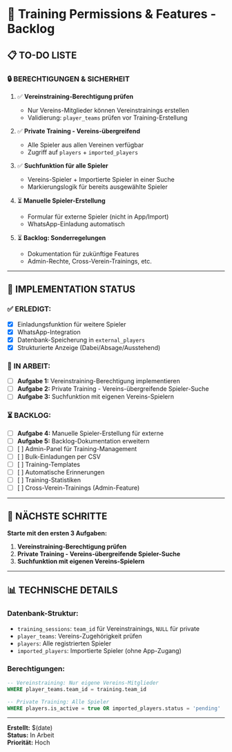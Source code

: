# 🎾 Training Permissions & Features - Backlog

## 📋 **TO-DO LISTE**

### 🔒 **BERECHTIGUNGEN & SICHERHEIT**
1. ✅ **Vereinstraining-Berechtigung prüfen**
   - Nur Vereins-Mitglieder können Vereinstrainings erstellen
   - Validierung: `player_teams` prüfen vor Training-Erstellung

2. ✅ **Private Training - Vereins-übergreifend**
   - Alle Spieler aus allen Vereinen verfügbar
   - Zugriff auf `players` + `imported_players`

3. ✅ **Suchfunktion für alle Spieler**
   - Vereins-Spieler + Importierte Spieler in einer Suche
   - Markierungslogik für bereits ausgewählte Spieler

4. ⏳ **Manuelle Spieler-Erstellung**
   - Formular für externe Spieler (nicht in App/Import)
   - WhatsApp-Einladung automatisch

5. ⏳ **Backlog: Sonderregelungen**
   - Dokumentation für zukünftige Features
   - Admin-Rechte, Cross-Verein-Trainings, etc.

---

## 🔧 **IMPLEMENTATION STATUS**

### ✅ **ERLEDIGT:**
- [x] Einladungsfunktion für weitere Spieler
- [x] WhatsApp-Integration
- [x] Datenbank-Speicherung in `external_players`
- [x] Strukturierte Anzeige (Dabei/Absage/Ausstehend)

### 🔄 **IN ARBEIT:**
- [ ] **Aufgabe 1:** Vereinstraining-Berechtigung implementieren
- [ ] **Aufgabe 2:** Private Training - Vereins-übergreifende Spieler-Suche
- [ ] **Aufgabe 3:** Suchfunktion mit eigenen Vereins-Spielern

### ⏳ **BACKLOG:**
- [ ] **Aufgabe 4:** Manuelle Spieler-Erstellung für externe
- [ ] **Aufgabe 5:** Backlog-Dokumentation erweitern
- [ ] [ ] Admin-Panel für Training-Management
- [ ] [ ] Bulk-Einladungen per CSV
- [ ] [ ] Training-Templates
- [ ] [ ] Automatische Erinnerungen
- [ ] [ ] Training-Statistiken
- [ ] [ ] Cross-Verein-Trainings (Admin-Feature)

---

## 🎯 **NÄCHSTE SCHRITTE**

**Starte mit den ersten 3 Aufgaben:**
1. **Vereinstraining-Berechtigung prüfen**
2. **Private Training - Vereins-übergreifende Spieler-Suche**  
3. **Suchfunktion mit eigenen Vereins-Spielern**

---

## 📊 **TECHNISCHE DETAILS**

### **Datenbank-Struktur:**
- `training_sessions`: `team_id` für Vereinstrainings, `NULL` für private
- `player_teams`: Vereins-Zugehörigkeit prüfen
- `players`: Alle registrierten Spieler
- `imported_players`: Importierte Spieler (ohne App-Zugang)

### **Berechtigungen:**
```sql
-- Vereinstraining: Nur eigene Vereins-Mitglieder
WHERE player_teams.team_id = training.team_id

-- Private Training: Alle Spieler
WHERE players.is_active = true OR imported_players.status = 'pending'
```

---

**Erstellt:** $(date)  
**Status:** In Arbeit  
**Priorität:** Hoch
